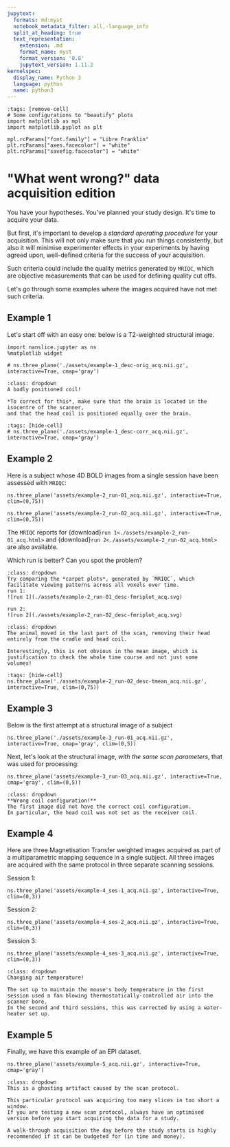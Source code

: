 ```yaml
---
jupytext:
  formats: md:myst
  notebook_metadata_filter: all,-language_info
  split_at_heading: true
  text_representation:
    extension: .md
    format_name: myst
    format_version: '0.8'
    jupytext_version: 1.11.2
kernelspec:
  display_name: Python 3
  language: python
  name: python3
---
```

```{code-cell} python
:tags: [remove-cell]
# Some configurations to "beautify" plots
import matplotlib as mpl
import matplotlib.pyplot as plt

mpl.rcParams["font.family"] = "Libre Franklin"
plt.rcParams["axes.facecolor"] = "white"
plt.rcParams["savefig.facecolor"] = "white"
```

# "What went wrong?" data acquisition edition
You have your hypotheses.
You've planned your study design.
It's time to acquire your data.

But first, it's important to develop a *standard operating procedure* for your acquisition.
This will not only make sure that you run things consistently, but also it will minimise experimenter effects 
in your experiments by having agreed upon, well-defined criteria for the success of your acquisition.

Such criteria could include the quality metrics generated by `MRIQC`, which are objective measurements
that can be used for defining quality cut offs.

Let's go through some examples where the images acquired have not met such criteria.

## Example 1
Let's start off with an easy one: below is a T2-weighted structural image.
```{code-cell} python
import nanslice.jupyter as ns
%matplotlib widget

# ns.three_plane('./assets/example-1_desc-orig_acq.nii.gz', interactive=True, cmap='gray')
```

```{admonition} What do you think the problem was?
:class: dropdown
A badly positioned coil!

*To correct for this*, make sure that the brain is located in the isocentre of the scanner, 
and that the head coil is positioned equally over the brain.
```

```{code-cell} python
:tags: [hide-cell]
# ns.three_plane('./assets/example-1_desc-corr_acq.nii.gz', interactive=True, cmap='gray')
```

## Example 2
Here is a subject whose 4D BOLD images from a single session have been assessed with `MRIQC`:
```{code-cell} python
ns.three_plane('assets/example-2_run-01_acq.nii.gz', interactive=True, clim=(0,75))
```
```{code-cell} python
ns.three_plane('assets/example-2_run-02_acq.nii.gz', interactive=True, clim=(0,75))
```

The `MRIQC` reports for {download}`run 1<./assets/example-2_run-01_acq.html>` and {download}`run 2<./assets/example-2_run-02_acq.html>` are also available.

Which run is better? Can you spot the problem?
```{hint}
:class: dropdown
Try comparing the *carpet plots*, generated by `MRIQC`, which facilitate viewing patterns across all voxels over time.
run 1:
![run 1](./assets/example-2_run-01_desc-fmriplot_acq.svg)

run 2:
![run 2](./assets/example-2_run-02_desc-fmriplot_acq.svg)
```

```{admonition} What do you think the problem was?
:class: dropdown
The animal moved in the last part of the scan, removing their head entirely from the cradle and head coil.

Interestingly, this is not obvious in the mean image, which is justification to check the whole time course and not just some volumes!
```
```{code-cell} python
:tags: [hide-cell]
ns.three_plane('./assets/example-2_run-02_desc-tmean_acq.nii.gz', interactive=True, clim=(0,75))
```

## Example 3
Below is the first attempt at a structural image of a subject
```{code-cell} python
ns.three_plane('./assets/example-3_run-01_acq.nii.gz', interactive=True, cmap='gray', clim=(0,5))
```

Next, let's look at the structural image, *with the same scan parameters*, that was used for processing:
```{code-cell} python
ns.three_plane('assets/example-3_run-03_acq.nii.gz', interactive=True, cmap='gray', clim=(0,5))
```

```{admonition} What is the difference between the two images??
:class: dropdown
**Wrong coil configuration!**
The first image did not have the correct coil configuration.
In particular, the head coil was not set as the receiver coil.
```

## Example 4
Here are three Magnetisation Transfer weighted images acquired as part of a multiparametric mapping sequence in a single subject. All three images are acquired with the same protocol in three separate scanning sessions.

Session 1:
```{code-cell} python
ns.three_plane('assets/example-4_ses-1_acq.nii.gz', interactive=True, clim=(0,3))
```
Session 2:
```{code-cell} python
ns.three_plane('assets/example-4_ses-2_acq.nii.gz', interactive=True, clim=(0,3))
```
Session 3:
```{code-cell} python
ns.three_plane('assets/example-4_ses-3_acq.nii.gz', interactive=True, clim=(0,3))
```

```{admonition} Which image has the worst quality? What do you think the problem was?
:class: dropdown
Changing air temperature!

The set up to maintain the mouse's body temperature in the first session used a fan blowing thermostatically-controlled air into the scanner bore.
In the second and third sessions, this was corrected by using a water-heater set up.
```

## Example 5
Finally, we have this example of an EPI dataset.

```{code-cell} python
ns.three_plane('assets/example-5_acq.nii.gz', interactive=True, cmap='gray')
```

```{admonition} What do you think the problem was?
:class: dropdown
This is a ghosting artifact caused by the scan protocol.

This particular protocol was acquiring too many slices in too short a window.
If you are testing a new scan protocol, always have an optimised version before you start acquiring the data for a study.

A walk-through acquisition the day before the study starts is highly recommended if it can be budgeted for (in time and money).
```

